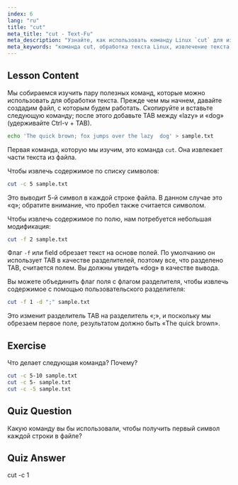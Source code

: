 ```yaml
---
index: 6
lang: "ru"
title: "cut"
meta_title: "cut - Text-Fu"
meta_description: "Узнайте, как использовать команду Linux `cut` для извлечения текста из файлов. Этот удобный для новичков учебник охватывает обрезку по символам и полям. Улучшите свои навыки обработки текста в Linux!"
meta_keywords: "команда cut, обработка текста Linux, извлечение текста, учебник Linux, Linux для начинающих, примеры cut, руководство Linux"
---
```


## Lesson Content

Мы собираемся изучить пару полезных команд, которые можно использовать для обработки текста. Прежде чем мы начнем, давайте создадим файл, с которым будем работать. Скопируйте и вставьте следующую команду; после этого добавьте TAB между «lazy» и «dog» (удерживайте Ctrl-v + TAB).

```bash
echo 'The quick brown; fox jumps over the lazy  dog' > sample.txt
```

Первая команда, которую мы изучим, это команда `cut`. Она извлекает части текста из файла.

Чтобы извлечь содержимое по списку символов:

```bash
cut -c 5 sample.txt
```

Это выводит 5-й символ в каждой строке файла. В данном случае это «q»; обратите внимание, что пробел также считается символом.

Чтобы извлечь содержимое по полю, нам потребуется небольшая модификация:

```bash
cut -f 2 sample.txt
```

Флаг `-f` или field обрезает текст на основе полей. По умолчанию он использует TAB в качестве разделителей, поэтому все, что разделено TAB, считается полем. Вы должны увидеть «dog» в качестве вывода.

Вы можете объединить флаг поля с флагом разделителя, чтобы извлечь содержимое с помощью пользовательского разделителя:

```bash
cut -f 1 -d ";" sample.txt
```

Это изменит разделитель TAB на разделитель «;», и поскольку мы обрезаем первое поле, результатом должно быть «The quick brown».

## Exercise

Что делает следующая команда? Почему?

```bash
cut -c 5-10 sample.txt
cut -c 5- sample.txt
cut -c -5 sample.txt
```

## Quiz Question

Какую команду вы бы использовали, чтобы получить первый символ каждой строки в файле?

## Quiz Answer

cut -c 1
